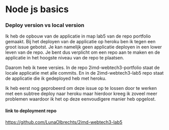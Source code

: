 # Node js basics 

### Deploy version vs local version 

Ik heb de opbouw van de applicatie in map lab5 van de repo portfolio gemaakt. 
Bij het deployen van de applicatie op heroku ben ik tegen een groot issue gebotst. 
Je kan namelijk geen applicatie deployen in een lower leven van de repo. Je bent dus verplicht om
een repo aan te maken en de applicatie in het hoogste niveau van de repo te plaatsen. 

Daarom heb ik twee versies. In de repo 2imd-webtech3-portfolio staat de locale applicatie met alle commits. 
En in de  2imd-webtech3-lab5 repo staat de applicatie die ik gedeployed heb met heroku. 

Ik heb eerst nog geprobeerd om deze issue op te lossen door te werken met een subtree deploy naar heroku maar 
hierdoor kreeg ik zoveel meer problemen waardoor ik het op deze eenvoudigere manier heb opgelost.

#### link to deployment repo

https://github.com/LunaOlbrechts/2imd-webtech3-lab5 

